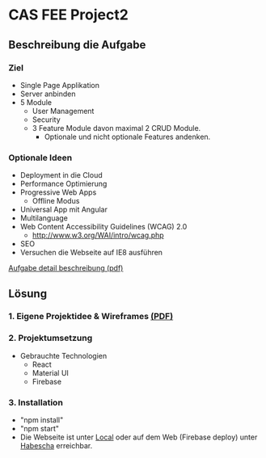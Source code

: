 # CAS FEE Project2
## Beschreibung die Aufgabe
### Ziel
* Single Page Applikation
* Server anbinden
* 5 Module
  * User Management
  * Security
  * 3 Feature Module davon maximal 2 CRUD Module.
    * Optionale und nicht optionale Features andenken.
### Optionale Ideen
* Deployment in die Cloud
* Performance Optimierung
* Progressive Web Apps
  * Offline Modus
* Universal App mit Angular
* Multilanguage
* Web Content Accessibility Guidelines (WCAG) 2.0
  *  http://www.w3.org/WAI/intro/wcag.php
* SEO
* Versuchen die Webseite auf IE8 ausführen

[Aufgabe detail beschreibung (pdf)](Projekt2-beschreibung.pdf)

## Lösung
### 1. Eigene Projektidee & Wireframes [(PDF)](Projekidee-und-Mockups-Dokumentation.pdf)
### 2. Projektumsetzung
* Gebrauchte Technologien
  * React
  * Material UI
  * Firebase
  
### 3. Installation
* "npm install"
* "npm start"
* Die Webseite ist unter [Local](http://localhost:3000/)  oder auf dem Web (Firebase deploy) unter [Habescha](https://habescha-fee.web.app) erreichbar.
